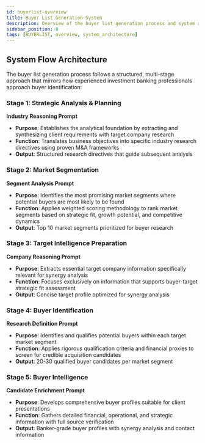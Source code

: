 ```yaml
---
id: buyerlist-overview
title: Buyer List Generation System
description: Overview of the buyer list generation process and system architecture
sidebar_position: 0
tags: [BUYERLIST, overview, system_architecture]
---
```


## System Flow Architecture

The buyer list generation process follows a structured, multi-stage approach that mirrors how experienced investment banking professionals approach buyer identification:

### Stage 1: Strategic Analysis & Planning

**Industry Reasoning Prompt**

- **Purpose**: Establishes the analytical foundation by extracting and synthesizing client requirements with target company research
- **Function**: Translates business objectives into specific industry research directives using proven M&A frameworks
- **Output**: Structured research directives that guide subsequent analysis

### Stage 2: Market Segmentation

**Segment Analysis Prompt**

- **Purpose**: Identifies the most promising market segments where potential buyers are most likely to be found
- **Function**: Applies weighted scoring methodology to rank market segments based on strategic fit, growth potential, and competitive dynamics
- **Output**: Top 10 market segments prioritized for buyer research

### Stage 3: Target Intelligence Preparation

**Company Reasoning Prompt**

- **Purpose**: Extracts essential target company information specifically relevant for synergy analysis
- **Function**: Focuses exclusively on information that supports buyer-target strategic fit assessment
- **Output**: Concise target profile optimized for synergy analysis

### Stage 4: Buyer Identification

**Research Definition Prompt**

- **Purpose**: Identifies and qualifies potential buyers within each target market segment
- **Function**: Applies rigorous qualification criteria and financial proxies to screen for credible acquisition candidates
- **Output**: 20-30 qualified buyer candidates per market segment

### Stage 5: Buyer Intelligence

**Candidate Enrichment Prompt**

- **Purpose**: Develops comprehensive buyer profiles suitable for client presentations
- **Function**: Gathers detailed financial, operational, and strategic information with full source verification
- **Output**: Banker-grade buyer profiles with synergy analysis and contact information
